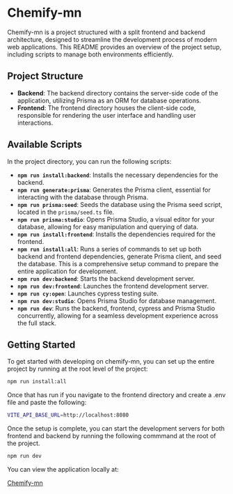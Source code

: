 # Chemify-mn

Chemify-mn is a project structured with a split frontend and backend architecture, designed to streamline the development process of modern web applications. This README provides an overview of the project setup, including scripts to manage both environments efficiently.

## Project Structure

- **Backend**: The backend directory contains the server-side code of the application, utilizing Prisma as an ORM for database operations.
- **Frontend**: The frontend directory houses the client-side code, responsible for rendering the user interface and handling user interactions.

## Available Scripts

In the project directory, you can run the following scripts:

- **`npm run install:backend`**: Installs the necessary dependencies for the backend.
- **`npm run generate:prisma`**: Generates the Prisma client, essential for interacting with the database through Prisma.
- **`npm run prisma:seed`**: Seeds the database using the Prisma seed script, located in the `prisma/seed.ts` file.
- **`npm run prisma:studio`**: Opens Prisma Studio, a visual editor for your database, allowing for easy manipulation and querying of data.
- **`npm run install:frontend`**: Installs the dependencies required for the frontend.
- **`npm run install:all`**: Runs a series of commands to set up both backend and frontend dependencies, generate Prisma client, and seed the database. This is a comprehensive setup command to prepare the entire application for development.
- **`npm run dev:backend`**: Starts the backend development server.
- **`npm run dev:frontend`**: Launches the frontend development server.
- **`npm run cy:open`**: Launches cypress testing suite.
- **`npm run dev:studio`**: Opens Prisma Studio for database management.
- **`npm run dev`**: Runs the backend, frontend, cypress and Prisma Studio concurrently, allowing for a seamless development experience across the full stack.

## Getting Started

To get started with developing on chemify-mn, you can set up the entire project by running at the root level of the project:

```bash
npm run install:all
```

Once that has run if you navigate to the frontend directory and create a .env file and paste the following:

```bash
VITE_API_BASE_URL=http://localhost:8080
```

Once the setup is complete, you can start the development servers for both frontend and backend by running the following commmand at the root of the project.

```bash
npm run dev
```

You can view the application locally at:

[Chemify-mn](http://localhost:5173 "Todos")
